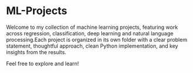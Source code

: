 # ML-Projects

Welcome to my collection of machine learning projects, featuring work across regression, classification, deep learning and natural language processing.Each project is organized in its own folder with a clear problem statement, thoughtful approach, clean Python implementation, and key insights from the results. 

Feel free to explore and learn!
